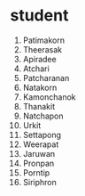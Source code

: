 # student
1. Patimakorn 
2. Theerasak 
3. Apiradee
4. Atchari
5. Patcharanan
6. Natakorn
7. Kamonchanok
8. Thanakit
9. Natchapon
10. Urkit
11. Settapong
12. Weerapat
13. Jaruwan
14. Pronpan
15. Porntip
16. Siriphron


